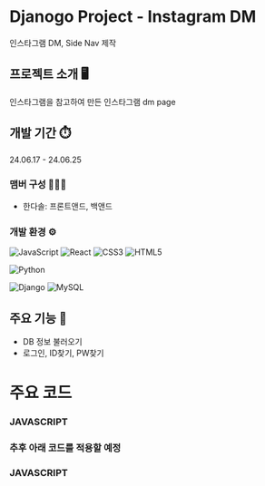 # Djanogo Project - Instagram DM
인스타그램 DM, Side Nav 제작

## 프로젝트 소개 🖥️
인스타그램을 참고하여 만든 인스타그램 dm page
## 개발 기간 ⏱️
24.06.17 - 24.06.25

### 맴버 구성 🧑‍🤝‍🧑
- 한다솔: 프론트앤드, 백앤드

### 개발 환경 ⚙️
![JavaScript](https://img.shields.io/badge/javascript-%23323330.svg?style=for-the-badge&logo=javascript&logoColor=%23F7DF1E)
![React](https://img.shields.io/badge/react-%2320232a.svg?style=for-the-badge&logo=react&logoColor=%2361DAFB)
![CSS3](https://img.shields.io/badge/css3-%231572B6.svg?style=for-the-badge&logo=css3&logoColor=white)
![HTML5](https://img.shields.io/badge/html5-%23E34F26.svg?style=for-the-badge&logo=html5&logoColor=white)

![Python](https://img.shields.io/badge/python-3670A0?style=for-the-badge&logo=python&logoColor=ffdd54)

![Django](https://img.shields.io/badge/django-%23092E20.svg?style=for-the-badge&logo=django&logoColor=white)
![MySQL](https://img.shields.io/badge/mysql-4479A1.svg?style=for-the-badge&logo=mysql&logoColor=white)


## 주요 기능 📌
- DB 정보 불러오기
- 로그인, ID찾기, PW찾기
# 주요 코드
### JAVASCRIPT
   
    
### 추후 아래 코드를 적용할 예정


### JAVASCRIPT
